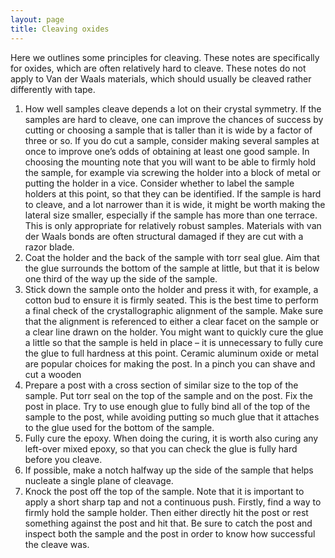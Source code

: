 ```yaml
---
layout: page
title: Cleaving oxides
---
```


Here we outlines some principles for cleaving. These notes are specifically for oxides, which are often relatively hard to cleave. These notes do not apply to Van der Waals materials, which should usually be cleaved rather differently with tape.
1.	How well samples cleave depends a lot on their crystal symmetry. If the samples are hard to cleave, one can improve the chances of success by cutting or choosing a sample that is taller than it is wide by a factor of three or so. If you do cut a sample, consider making several samples at once to improve one’s odds of obtaining at least one good sample. In choosing the mounting note that you will want to be able to firmly hold the sample, for example via screwing the holder into a block of metal or putting the holder in a vice. Consider whether to label the sample holders at this point, so that they can be identified. If the sample is hard to cleave, and a lot narrower than it is wide, it might be worth making the lateral size smaller, especially if the sample has more than one terrace. This is only appropriate for relatively robust samples. Materials with van der Waals bonds are often structural damaged if they are cut with a razor blade.
1.	Coat the holder and the back of the sample with torr seal glue. Aim that the glue surrounds the bottom of the sample at little, but that it is below one third of the way up the side of the sample.
1.	Stick down the sample onto the holder and press it with, for example, a cotton bud to ensure it is firmly seated. This is the best time to perform a final check of the crystallographic alignment of the sample. Make sure that the alignment is referenced to either a clear facet on the sample or a clear line drawn on the holder. You might want to quickly cure the glue a little so that the sample is held in place – it is unnecessary to fully cure the glue to full hardness at this point. Ceramic aluminum oxide or metal are popular choices for making the post. In a pinch you can shave and cut a wooden
1.	Prepare a post with a cross section of similar size to the top of the sample. Put torr seal on the top of the sample and on the post. Fix the post in place. Try to use enough glue to fully bind all of the top of the sample to the post, while avoiding putting so much glue that it attaches to the glue used for the bottom of the sample.
1.	Fully cure the epoxy. When doing the curing, it is worth also curing any left-over mixed epoxy, so that you can check the glue is fully hard before you cleave.
1.	If possible, make a notch halfway up the side of the sample that helps nucleate a single plane of cleavage.
1.	Knock the post off the top of the sample. Note that it is important to apply a short sharp tap and not a continuous push. Firstly, find a way to firmly hold the sample holder. Then either directly hit the post or rest something against the post and hit that. Be sure to catch the post and inspect both the sample and the post in order to know how successful the cleave was.
